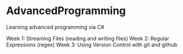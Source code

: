 # AdvancedProgramming
Learning advanced programming via C#

Week 1: Streaming Files (reading and writing files)
Week 2: Regular Expressions (regex)
Week 3: Using Version Control with git and github